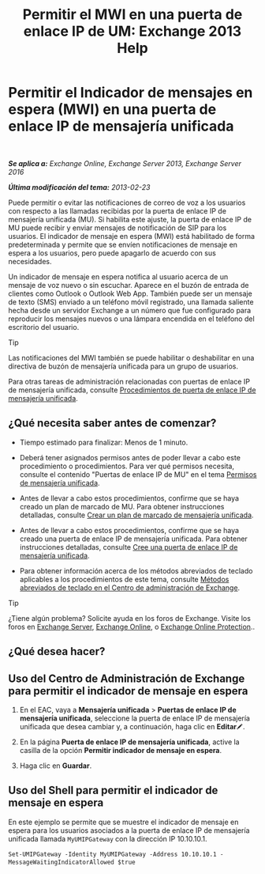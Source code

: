﻿---
title: 'Permitir el MWI en una puerta de enlace IP de UM: Exchange 2013 Help'
TOCTitle: Permitir el Indicador de mensajes en espera (MWI) en una puerta de enlace IP de mensajería unificada
ms:assetid: 5667e37c-48c6-4659-9dc9-94b1dd8ba232
ms:mtpsurl: https://technet.microsoft.com/es-es/library/Dd297995(v=EXCHG.150)
ms:contentKeyID: 49895637
ms.date: 04/23/2018
mtps_version: v=EXCHG.150
ms.translationtype: HT
---

# Permitir el Indicador de mensajes en espera (MWI) en una puerta de enlace IP de mensajería unificada

 

_**Se aplica a:** Exchange Online, Exchange Server 2013, Exchange Server 2016_

_**Última modificación del tema:** 2013-02-23_

Puede permitir o evitar las notificaciones de correo de voz a los usuarios con respecto a las llamadas recibidas por la puerta de enlace IP de mensajería unificada (MU). Si habilita este ajuste, la puerta de enlace IP de MU puede recibir y enviar mensajes de notificación de SIP para los usuarios. El indicador de mensaje en espera (MWI) está habilitado de forma predeterminada y permite que se envíen notificaciones de mensaje en espera a los usuarios, pero puede apagarlo de acuerdo con sus necesidades.

Un indicador de mensaje en espera notifica al usuario acerca de un mensaje de voz nuevo o sin escuchar. Aparece en el buzón de entrada de clientes como Outlook o Outlook Web App. También puede ser un mensaje de texto (SMS) enviado a un teléfono móvil registrado, una llamada saliente hecha desde un servidor Exchange a un número que fue configurado para reproducir los mensajes nuevos o una lámpara encendida en el teléfono del escritorio del usuario.


> [!TIP]
> Las notificaciones del MWI también se puede habilitar o deshabilitar en una directiva de buzón de mensajería unificada para un grupo de usuarios.



Para otras tareas de administración relacionadas con puertas de enlace IP de mensajería unificada, consulte [Procedimientos de puerta de enlace IP de mensajería unificada](um-ip-gateway-procedures-exchange-2013-help.md).

## ¿Qué necesita saber antes de comenzar?

  - Tiempo estimado para finalizar: Menos de 1 minuto.

  - Deberá tener asignados permisos antes de poder llevar a cabo este procedimiento o procedimientos. Para ver qué permisos necesita, consulte el contenido "Puertas de enlace IP de MU" en el tema [Permisos de mensajería unificada](unified-messaging-permissions-exchange-2013-help.md).

  - Antes de llevar a cabo estos procedimientos, confirme que se haya creado un plan de marcado de MU. Para obtener instrucciones detalladas, consulte [Crear un plan de marcado de mensajería unificada](create-a-um-dial-plan-exchange-2013-help.md).

  - Antes de llevar a cabo estos procedimientos, confirme que se haya creado una puerta de enlace IP de mensajería unificada. Para obtener instrucciones detalladas, consulte [Cree una puerta de enlace IP de mensajería unificada](create-a-um-ip-gateway-exchange-2013-help.md).

  - Para obtener información acerca de los métodos abreviados de teclado aplicables a los procedimientos de este tema, consulte [Métodos abreviados de teclado en el Centro de administración de Exchange](keyboard-shortcuts-in-the-exchange-admin-center-exchange-online-protection-help.md).


> [!TIP]
> ¿Tiene algún problema? Solicite ayuda en los foros de Exchange. Visite los foros en <A href="https://go.microsoft.com/fwlink/p/?linkid=60612">Exchange Server</A>, <A href="https://go.microsoft.com/fwlink/p/?linkid=267542">Exchange Online</A>, o <A href="https://go.microsoft.com/fwlink/p/?linkid=285351">Exchange Online Protection</A>..



## ¿Qué desea hacer?

## Uso del Centro de Administración de Exchange para permitir el indicador de mensaje en espera

1.  En el EAC, vaya a **Mensajería unificada** \> **Puertas de enlace IP de mensajería unificada**, seleccione la puerta de enlace IP de mensajería unificada que desea cambiar y, a continuación, haga clic en **Editar**![Icono Editar](images/Bb124582.6f53ccb2-1f13-4c02-bea0-30690e6ea71d(EXCHG.150).gif "Icono Editar").

2.  En la página **Puerta de enlace IP de mensajería unificada**, active la casilla de la opción **Permitir indicador de mensaje en espera**.

3.  Haga clic en **Guardar**.

## Uso del Shell para permitir el indicador de mensaje en espera

En este ejemplo se permite que se muestre el indicador de mensaje en espera para los usuarios asociados a la puerta de enlace IP de mensajería unificada llamada `MyUMIPGateway` con la dirección IP 10.10.10.1.

    Set-UMIPGateway -Identity MyUMIPGateway -Address 10.10.10.1 -MessageWaitingIndicatorAllowed $true

